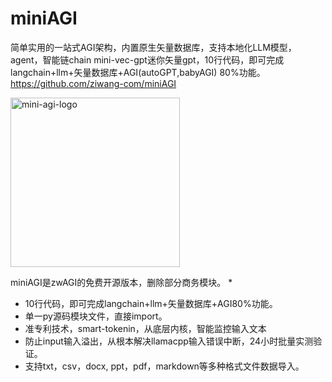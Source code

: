 # miniAGI
简单实用的一站式AGI架构，内置原生矢量数据库，支持本地化LLM模型，agent，智能链chain
mini-vec-gpt迷你矢量gpt，10行代码，即可完成langchain+llm+矢量数据库+AGI(autoGPT,babyAGI) 80%功能。
https://github.com/ziwang-com/miniAGI



<img width="271" alt="mini-agi-logo" src="https://github.com/ziwang-com/miniAGI/assets/11691791/b1f9f547-205c-4c17-8f21-3ff834874ef0">


miniAGI是zwAGI的免费开源版本，删除部分商务模块。
* 
* 10行代码，即可完成langchain+llm+矢量数据库+AGI80%功能。
* 单一py源码模块文件，直接import。
* 准专利技术，smart-tokenin，从底层内核，智能监控输入文本
* 防止input输入溢出，从根本解决llamacpp输入错误中断，24小时批量实测验证。
* 支持txt，csv，docx, ppt，pdf，markdown等多种格式文件数据导入。

  

